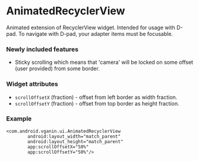 # AnimatedRecyclerView
Animated extension of RecyclerView widget. Intended for usage with D-pad. To navigate with D-pad, your adapter items must be focusable.

### Newly included features
 - Sticky scrolling which means that 'camera' will be locked on some offset (user provided) from some border.

### Widget attributes
 - `scrollOffsetX` (fraction) - offset from left border as width fraction.
 - `scrollOffsetY` (fraction) - offset from top border as height fraction.

### Example
````
<com.android.vganin.ui.AnimatedRecyclerView
        android:layout_width="match_parent"
        android:layout_height="match_parent"
        app:scrollOffsetX="50%"
        app:scrollOffsetY="50%"/>
 ````

